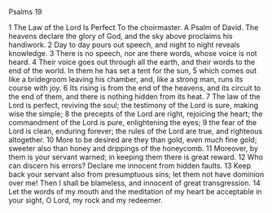 Psalms 19

1	The Law of the Lord Is Perfect To the choirmaster. A Psalm of David. The heavens declare the glory of God, and the sky above proclaims his handiwork.
2	Day to day pours out speech, and night to night reveals knowledge.
3	There is no speech, nor are there words, whose voice is not heard.
4	Their voice goes out through all the earth, and their words to the end of the world. In them he has set a tent for the sun,
5	which comes out like a bridegroom leaving his chamber, and, like a strong man, runs its course with joy.
6	Its rising is from the end of the heavens, and its circuit to the end of them, and there is nothing hidden from its heat.
7	The law of the Lord is perfect, reviving the soul; the testimony of the Lord is sure, making wise the simple;
8	the precepts of the Lord are right, rejoicing the heart; the commandment of the Lord is pure, enlightening the eyes;
9	the fear of the Lord is clean, enduring forever; the rules of the Lord are true, and righteous altogether.
10	More to be desired are they than gold, even much fine gold; sweeter also than honey and drippings of the honeycomb.
11	Moreover, by them is your servant warned; in keeping them there is great reward.
12	Who can discern his errors? Declare me innocent from hidden faults.
13	Keep back your servant also from presumptuous sins; let them not have dominion over me! Then I shall be blameless, and innocent of great transgression.
14	Let the words of my mouth and the meditation of my heart be acceptable in your sight, O Lord, my rock and my redeemer.

